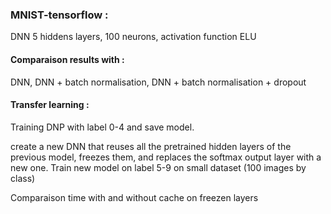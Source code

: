 ### MNIST-tensorflow : 
DNN 5 hiddens layers, 100 neurons, activation function ELU

#### Comparaison results with : 
DNN, DNN + batch normalisation, DNN + batch normalisation + dropout

#### Transfer learning :

Training DNP with label 0-4 and save model.

create a new DNN that reuses all the pretrained hidden layers of the previous model, freezes them, and replaces the softmax output layer with a new one.
Train new model on label 5-9 on small dataset (100 images by class)

Comparaison time with and without cache on freezen layers 